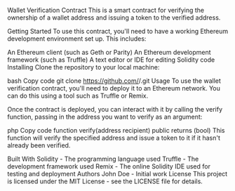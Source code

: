 Wallet Verification Contract
This is a smart contract for verifying the ownership of a wallet address and issuing a token to the verified address.

Getting Started
To use this contract, you'll need to have a working Ethereum development environment set up. This includes:

An Ethereum client (such as Geth or Parity)
An Ethereum development framework (such as Truffle)
A text editor or IDE for editing Solidity code
Installing
Clone the repository to your local machine:

bash
Copy code
git clone https://github.com/<username>/<repository>.git
Usage
To use the wallet verification contract, you'll need to deploy it to an Ethereum network. You can do this using a tool such as Truffle or Remix.

Once the contract is deployed, you can interact with it by calling the verify function, passing in the address you want to verify as an argument:

php
Copy code
function verify(address recipient) public returns (bool)
This function will verify the specified address and issue a token to it if it hasn't already been verified.

Built With
Solidity - The programming language used
Truffle - The development framework used
Remix - The online Solidity IDE used for testing and deployment
Authors
John Doe - Initial work
License
This project is licensed under the MIT License - see the LICENSE file for details.
